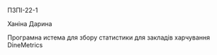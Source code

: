 ПЗПІ-22-1

Ханіна Дарина 

Програмна истема для збору статистики для закладів харчування DineMetrics
